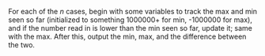 For each of the *n* cases, begin with some variables to track the max and min seen so far (initialized to something 1000000+ for min, -1000000 for max), and if the number read in is lower than the min seen so far, update it; same with the max. After this, output the min, max, and the difference between the two.

